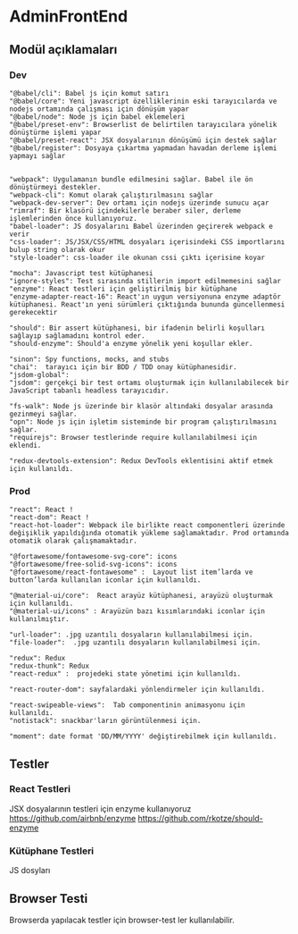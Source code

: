 ﻿# AdminFrontEnd


## Modül açıklamaları

### Dev
	
    "@babel/cli": Babel js için komut satırı
    "@babel/core": Yeni javascript özelliklerinin eski tarayıcılarda ve nodejs ortamında çalışması için dönüşüm yapar
    "@babel/node": Node js için babel eklemeleri
    "@babel/preset-env": Browserlist de belirtilen tarayıcılara yönelik dönüştürme işlemi yapar
    "@babel/preset-react": JSX dosyalarının dönüşümü için destek sağlar
    "@babel/register": Dosyaya çıkartma yapmadan havadan derleme işlemi yapmayı sağlar

	
	"webpack": Uygulamanın bundle edilmesini sağlar. Babel ile ön dönüştürmeyi destekler.
    "webpack-cli": Komut olarak çalıştırılmasını sağlar
    "webpack-dev-server": Dev ortamı için nodejs üzerinde sunucu açar
    "rimraf": Bir klasörü içindekilerle beraber siler, derleme işlemlerinden önce kullanıyoruz.
	"babel-loader": JS dosyalarını Babel üzerinden geçirerek webpack e verir
    "css-loader": JS/JSX/CSS/HTML dosyaları içerisindeki CSS importlarını bulup string olarak okur
    "style-loader": css-loader ile okunan cssi çıktı içerisine koyar
    
    "mocha": Javascript test kütüphanesi
	"ignore-styles": Test sırasında stillerin import edilmemesini sağlar
	"enzyme": React testleri için geliştirilmiş bir kütüphane
    "enzyme-adapter-react-16": React'ın uygun versiyonuna enzyme adaptör kütüphanesi. React'ın yeni sürümleri çıktığında bununda güncellenmesi gerekecektir

	"should": Bir assert kütüphanesi, bir ifadenin belirli koşulları sağlayıp sağlamadını kontrol eder.
    "should-enzyme": Should'a enzyme yönelik yeni koşullar ekler.

    "sinon": Spy functions, mocks, and stubs
    "chai":  tarayıcı için bir BDD / TDD onay kütüphanesidir.
    "jsdom-global":
    "jsdom": gerçekçi bir test ortamı oluşturmak için kullanılabilecek bir JavaScript tabanlı headless tarayıcıdır.
	
    "fs-walk": Node js üzerinde bir klasör altındaki dosyalar arasında gezinmeyi sağlar.
    "opn": Node js için işletim sisteminde bir program çalıştırılmasını sağlar.
    "requirejs": Browser testlerinde require kullanılabilmesi için eklendi.
    
    "redux-devtools-extension": Redux DevTools eklentisini aktif etmek için kullanıldı.

    
    
    
    
### Prod  

    "react": React !
    "react-dom": React !
    "react-hot-loader": Webpack ile birlikte react componentleri üzerinde değişiklik yapıldığında otomatik yükleme sağlamaktadır. Prod ortamında otomatik olarak çalışmamaktadır.

    "@fortawesome/fontawesome-svg-core": icons 
    "@fortawesome/free-solid-svg-icons": icons
    "@fortawesome/react-fontawesome" :  Layout list item’larda ve button’larda kullanılan iconlar için kullanıldı.

    "@material-ui/core":  React arayüz kütüphanesi, arayüzü oluşturmak için kullanıldı.
    "@material-ui/icons" : Arayüzün bazı kısımlarındaki iconlar için kullanılmıştır.

    "url-loader": .jpg uzantılı dosyaların kullanılabilmesi için.
    "file-loader":  .jpg uzantılı dosyaların kullanılabilmesi için.

    "redux": Redux
    "redux-thunk": Redux
    "react-redux" :  projedeki state yönetimi için kullanıldı.

    "react-router-dom": sayfalardaki yönlendirmeler için kullanıldı.

    "react-swipeable-views":  Tab componentinin animasyonu için kullanıldı.
    "notistack": snackbar'ların görüntülenmesi için.

    "moment": date format 'DD/MM/YYYY' değiştirebilmek için kullanıldı.


## Testler

### React Testleri
JSX dosyalarının testleri için enzyme kullanıyoruz https://github.com/airbnb/enzyme
https://github.com/rkotze/should-enzyme
### Kütüphane Testleri
JS dosyları

## Browser Testi
Browserda yapılacak testler için browser-test ler kullanılabilir.
